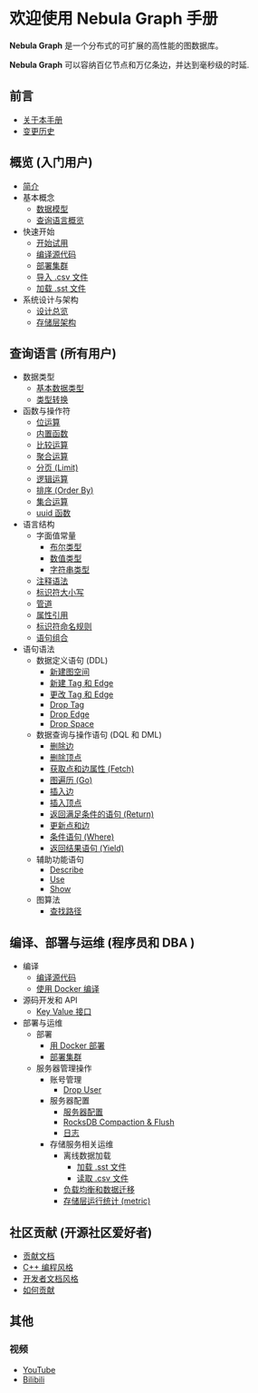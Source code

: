 # 欢迎使用 Nebula Graph 手册

**Nebula Graph** 是一个分布式的可扩展的高性能的图数据库。

**Nebula Graph** 可以容纳百亿节点和万亿条边，并达到毫秒级的时延.

## 前言

* [关于本手册](0.about-this-manual.md)
* [变更历史](CHANGELOG.md)

## 概览 (入门用户)

* [简介](1.overview/0.introduction.md)
* 基本概念
  * [数据模型](1.overview/1.concepts/1.data-model.md)
  * [查询语言概览](1.overview/1.concepts/2.nGQL-overview.md)
* 快速开始
  * [开始试用](1.overview/2.quick-start/1.get-started.md)
  * [编译源代码](3.build-develop-and-administration/1.build/1.build-source-code.md)
  * [部署集群](3.build-develop-and-administration/3.deploy-and-administrations/deployment/deploy-cluster.md)
  * [导入 .csv 文件](3.build-develop-and-administration/3.deploy-and-administrations/server-administration/storage-service-administration/data-import/import-csv-file.md)
  * [加载 .sst 文件](3.build-develop-and-administration/3.deploy-and-administrations/server-administration/storage-service-administration/data-import/download-and-ingest-sst-file.md)
* 系统设计与架构
  * [设计总览](1.overview/3.design-and-architecture/1.design-and-architecture.md)
  * [存储层架构](1.overview/3.design-and-architecture/2.storage-design.md)

## 查询语言 (所有用户)

* 数据类型
  * [基本数据类型](2.query-language/1.data-types/data-types.md)
  * [类型转换](2.query-language/1.data-types/type-conversion.md)
* 函数与操作符
  * [位运算](2.query-language/2.functions-and-operators/bitwise-operators.md)
  * [内置函数](2.query-language/2.functions-and-operators/built-in-functions.md)
  * [比较运算](2.query-language/2.functions-and-operators/comparison-functions-and-operators.md)
  * [聚合运算](2.query-language/2.functions-and-operators/group-by-function.md)
  * [分页 (Limit)](2.query-language/2.functions-and-operators/limit-syntax.md)
  * [逻辑运算](2.query-language/2.functions-and-operators/logical-operators.md)
  * [排序 (Order By)](2.query-language/2.functions-and-operators/order-by-function.md)
  * [集合运算](2.query-language/2.functions-and-operators/set-operations.md)
  * [uuid 函数](2.query-language/2.functions-and-operators/uuid.md)
* 语言结构
  * 字面值常量
    * [布尔类型](2.query-language/3.language-structure/literal-values/boolean-literals.md)
    * [数值类型](2.query-language/3.language-structure/literal-values/numeric-literals.md)
    * [字符串类型](2.query-language/3.language-structure/literal-values/string-literals.md)
  * [注释语法](2.query-language/3.language-structure/comment-syntax.md)
  * [标识符大小写](2.query-language/3.language-structure/identifier-case-sensitivity.md)
  * [管道](2.query-language/3.language-structure/pipe-syntax.md)
  * [属性引用](2.query-language/3.language-structure/property-reference.md)
  * [标识符命名规则](2.query-language/3.language-structure/schema-object-names.md)
  * [语句组合](2.query-language/3.language-structure/statement-composition.md)
* 语句语法
  * 数据定义语句 (DDL)
    * [新建图空间](2.query-language/4.statement-syntax/1.data-definition-statements/create-space-syntax.md)
    * [新建 Tag 和 Edge](2.query-language/4.statement-syntax/1.data-definition-statements/create-tag-edge-syntax.md)
    * [更改 Tag 和 Edge](2.query-language/4.statement-syntax/1.data-definition-statements/alter-tag-edge-syntax.md)
    * [Drop Tag](2.query-language/4.statement-syntax/1.data-definition-statements/drop-tag-syntax.md)
    * [Drop Edge](2.query-language/4.statement-syntax/1.data-definition-statements/drop-edge-syntax.md)
    * [Drop Space](2.query-language/4.statement-syntax/1.data-definition-statements/drop-space-syntax.md)
  * 数据查询与操作语句 (DQL 和 DML)
    * [删除边](2.query-language/4.statement-syntax/2.data-query-and-manipulation-statements/delete-edge-syntax.md)
    * [删除顶点](2.query-language/4.statement-syntax/2.data-query-and-manipulation-statements/delete-vertex-syntax.md)
    * [获取点和边属性 (Fetch)](2.query-language/4.statement-syntax/2.data-query-and-manipulation-statements/fetch-syntax.md)
    * [图遍历 (Go)](2.query-language/4.statement-syntax/2.data-query-and-manipulation-statements/go-syntax.md)
    * [插入边](2.query-language/4.statement-syntax/2.data-query-and-manipulation-statements/insert-edge-syntax.md)
    * [插入顶点](2.query-language/4.statement-syntax/2.data-query-and-manipulation-statements/insert-vertex-syntax.md)
    * [返回满足条件的语句 (Return)](2.query-language/4.statement-syntax/2.data-query-and-manipulation-statements/return-syntax.md)
    * [更新点和边](2.query-language/4.statement-syntax/2.data-query-and-manipulation-statements/update-vertex-edge-syntax.md)
    * [条件语句 (Where)](2.query-language/4.statement-syntax/2.data-query-and-manipulation-statements/where-syntax.md)
    * [返回结果语句 (Yield)](2.query-language/4.statement-syntax/2.data-query-and-manipulation-statements/yield-syntax.md)
  * 辅助功能语句
    * [Describe](2.query-language/4.statement-syntax/3.utility-statements/describe-syntax.md)
    * [Use](2.query-language/4.statement-syntax/3.utility-statements/use-syntax.md)
    * [Show](2.query-language/4.statement-syntax/3.utility-statements/show-syntax.md)
  * 图算法
    * [查找路径](2.query-language/4.statement-syntax/4.graph-algorithms/find-path-syntax.md)

## 编译、部署与运维 (程序员和 DBA )

* 编译
  * [编译源代码](3.build-develop-and-administration/1.build/1.build-source-code.md)
  * [使用 Docker 编译](3.build-develop-and-administration/1.build/2.build-by-docker.md)
* 源码开发和 API
  * [Key Value 接口](3.build-develop-and-administration/2.develop-and-interface/kv-interfaces.md)
* 部署与运维
  * 部署
    * [用 Docker 部署](3.build-develop-and-administration/2.develop-and-interface/kv-interfaces.md)
    * [部署集群](3.build-develop-and-administration/1.build/2.build-by-docker.md)
  * 服务器管理操作
    * 账号管理
      * [Drop User](3.build-develop-and-administration/3.deploy-and-administrations/server-administration/account-management-statements/drop-user-syntax.md)
    * 服务器配置
      * [服务器配置](3.build-develop-and-administration/3.deploy-and-administrations/server-administration/configuration-statements/configs-syntax.md)
      * [RocksDB Compaction & Flush](3.build-develop-and-administration/3.deploy-and-administrations/server-administration/configuration-statements/rocksdb-compaction-flush.md)
      * [日志](3.build-develop-and-administration/3.deploy-and-administrations/server-administration/configuration-statements/log.md)
    * 存储服务相关运维
      * 离线数据加载
        * [加载 .sst 文件](3.build-develop-and-administration/3.deploy-and-administrations/server-administration/storage-service-administration/data-import/download-and-ingest-sst-file.md)
        * [读取 .csv 文件](3.build-develop-and-administration/3.deploy-and-administrations/server-administration/storage-service-administration/data-import/import-csv-file.md)
      * [负载均衡和数据迁移](3.build-develop-and-administration/3.deploy-and-administrations/server-administration/storage-service-administration/storage-balance.md)
      * [存储层运行统计 (metric)](3.build-develop-and-administration/3.deploy-and-administrations/server-administration/storage-service-administration/storage-metrics.md)

## 社区贡献 (开源社区爱好者)

* [贡献文档](4.contributions/contribute-to-documentation.md)
* [C++ 编程风格](4.contributions/cpp-coding-style.md)
* [开发者文档风格](4.contributions/developer-documentation-style-guide.md)
* [如何贡献](4.contributions/how-to-contribute.md)

## 其他

### 视频

* [YouTube](https://www.youtube.com/channel/UC73V8q795eSEMxDX4Pvdwmw/)
* [Bilibili](https://space.bilibili.com/472621355)
